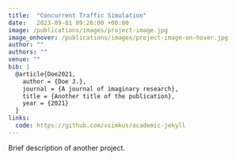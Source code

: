 ```yaml
---
title:  "Concurrent Traffic Simulation"
date:   2023-09-01 09:26:00 +00:00
image: /publications/images/project-image.jpg
image_onhover: /publications/images/project-image-on-hover.jpg
author: ""
authors: ""
venue: ""
bib: |
  @article{Doe2021,
    author = {Doe J.},
    journal = {A journal of imaginary research},
    title = {Another title of the publication},
    year = {2021}
  }
links:
  code: https://github.com/vsimkus/academic-jekyll
---
```

Brief description of another project.
